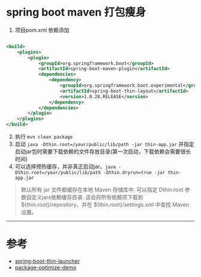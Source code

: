 # spring boot maven 打包瘦身

1. 项目pom.xml 依赖添加

```xml

<build>
    <plugins>
        <plugin>
            <groupId>org.springframework.boot</groupId>
            <artifactId>spring-boot-maven-plugin</artifactId>
            <dependencies>
                <dependency>
                    <groupId>org.springframework.boot.experimental</groupId>
                    <artifactId>spring-boot-thin-layout</artifactId>
                    <version>1.0.28.RELEASE</version>
                </dependency>
            </dependencies>
        </plugin>
    </plugins>
</build>
```

2. 执行 `mvn clean package`
3. 启动 `java -Dthin.root=/your/public/lib/path -jar thin-app.jar` 并指定启动jar包时需要下载依赖的文件存放目录(第一次启动，下载依赖会需要很长时间)
4. 可以选择预热缓存，并非真正启动jar。`java -Dthin.root=/your/public/lib/path -Dthin.dryrun=true -jar thin-app.jar`

> 默认所有 jar 文件都缓存在本地 Maven 存储库中, 可以指定 Dthin.root 参数自定义jars依赖缓存目录. 这会将所有依赖项下载到 ${thin.root}/repository，并在 ${thin.root}/settings.xml 中查找 Maven 设置。



------
# 参考
- [spring-boot-thin-launcher](https://github.com/spring-projects-experimental/spring-boot-thin-launcher)
- [package-optimize-demo](https://gitee.com/xautlx/package-optimize-demo)